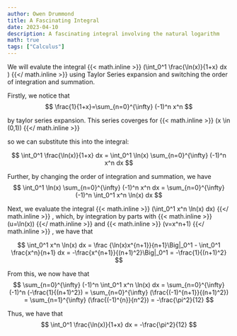 ```yaml
---
author: Owen Drummond
title: A Fascinating Integral
date: 2023-04-10
description: A fascinating integral involving the natural logarithm
math: true
tags: ["Calculus"]
---
```

We will evalute the integral
{{< math.inline >}}
\(\int_0^1 \frac{\ln(x)}{1+x} dx \)
{{</ math.inline >}}
using Taylor Series expansion and switching the order of integration and summation.

Firstly, we notice that 
$$
\frac{1}{1+x}=\sum_{n=0}^{\infty} (-1)^n x^n
$$

by taylor series expansion. This series coverges for 
{{< math.inline >}}
\(x \in (0,1)\)
{{</ math.inline >}}

so we can substitute this into the integral:

$$
\int_0^1 \frac{\ln(x)}{1+x} dx = \int_0^1 \ln(x) \sum_{n=0}^{\infty} (-1)^n x^n dx
$$

Further, by changing the order of integration and summation, we have
$$
\int_0^1 \ln(x) \sum_{n=0}^{\infty} (-1)^n x^n dx = \sum_{n=0}^{\infty} (-1)^n \int_0^1 x^n \ln(x) dx
$$

Next, we evaluate the integral 
{{< math.inline >}}
\(\int_0^1 x^n \ln(x) dx\)
{{</ math.inline >}}
, which, by integration by parts with 
{{< math.inline >}}
\(u=\ln(x)\)
{{</ math.inline >}}
and 
{{< math.inline >}}
\(v=x^n+1\)
{{</ math.inline >}}
, we have that

$$
\int_0^1 x^n \ln(x) dx = \frac {\ln(x)x^{n+1}}{n+1}\Big|_0^1 - \int_0^1 \frac{x^n}{n+1} dx = -\frac{x^{n+1}}{(n+1)^2}\Big|_0^1 = -\frac{1}{(n+1)^2}
$$

From this, we now have that
$$
\sum_{n=0}^{\infty} (-1)^n \int_0^1 x^n \ln(x) dx = \sum_{n=0}^{\infty} (-1)^n (-\frac{1}{(n+1)^2}) = \sum_{n=0}^{\infty} (\frac{(-1)^{n+1}}{(n+1)^2}) = \sum_{n=1}^{\infty} (\frac{(-1)^{n}}{n^2}) = -\frac{\pi^2}{12}
$$

Thus, we have that 
$$
\int_0^1 \frac{\ln(x)}{1+x} dx = -\frac{\pi^2}{12}
$$